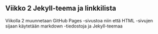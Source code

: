 ## Viikko 2 Jekyll-teema ja linkkilista

Viikolla 2 muunnetaan GitHub Pages -sivustoa niin että HTML -sivujen sijaan käytetään markdown -tiedostoja ja Jekyll-teemaa
